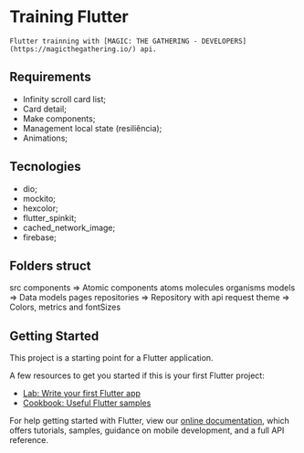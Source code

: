 # Training Flutter 
    Flutter trainning with [MAGIC: THE GATHERING - DEVELOPERS](https://magicthegathering.io/) api.
## Requirements
- Infinity scroll card list;
- Card detail;
- Make components;
- Management local state (resiliência);
- Animations;

## Tecnologies
  - dio;
  - mockito;
  - hexcolor;
  - flutter_spinkit;
  - cached_network_image;
  - firebase;

## Folders struct
src
    components => Atomic components
        atoms
        molecules
        organisms
    models => Data models
    pages
    repositories => Repository with api request
    theme => Colors, metrics and fontSizes

## Getting Started

This project is a starting point for a Flutter application.

A few resources to get you started if this is your first Flutter project:

- [Lab: Write your first Flutter app](https://flutter.dev/docs/get-started/codelab)
- [Cookbook: Useful Flutter samples](https://flutter.dev/docs/cookbook)

For help getting started with Flutter, view our
[online documentation](https://flutter.dev/docs), which offers tutorials,
samples, guidance on mobile development, and a full API reference.
